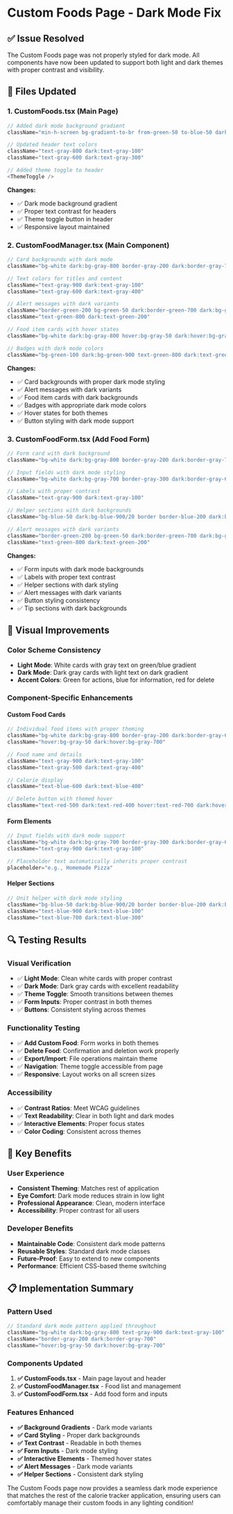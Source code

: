 # Custom Foods Page - Dark Mode Fix

## ✅ **Issue Resolved**

The Custom Foods page was not properly styled for dark mode. All components have now been updated to support both light and dark themes with proper contrast and visibility.

## 🔧 **Files Updated**

### 1. **CustomFoods.tsx** (Main Page)
```typescript
// Added dark mode background gradient
className="min-h-screen bg-gradient-to-br from-green-50 to-blue-50 dark:from-gray-900 dark:via-gray-800 dark:to-gray-900"

// Updated header text colors
className="text-gray-800 dark:text-gray-100"
className="text-gray-600 dark:text-gray-300"

// Added theme toggle to header
<ThemeToggle />
```

**Changes:**
- ✅ Dark mode background gradient
- ✅ Proper text contrast for headers
- ✅ Theme toggle button in header
- ✅ Responsive layout maintained

### 2. **CustomFoodManager.tsx** (Main Component)
```typescript
// Card backgrounds with dark mode
className="bg-white dark:bg-gray-800 border-gray-200 dark:border-gray-700"

// Text colors for titles and content
className="text-gray-900 dark:text-gray-100"
className="text-gray-600 dark:text-gray-400"

// Alert messages with dark variants
className="border-green-200 bg-green-50 dark:border-green-700 dark:bg-green-900/20"
className="text-green-800 dark:text-green-200"

// Food item cards with hover states
className="bg-white dark:bg-gray-800 hover:bg-gray-50 dark:hover:bg-gray-700"

// Badges with dark mode colors
className="bg-green-100 dark:bg-green-900 text-green-800 dark:text-green-200"
```

**Changes:**
- ✅ Card backgrounds with proper dark mode styling
- ✅ Alert messages with dark variants
- ✅ Food item cards with dark backgrounds
- ✅ Badges with appropriate dark mode colors
- ✅ Hover states for both themes
- ✅ Button styling with dark mode support

### 3. **CustomFoodForm.tsx** (Add Food Form)
```typescript
// Form card with dark background
className="bg-white dark:bg-gray-800 border-gray-200 dark:border-gray-700"

// Input fields with dark mode styling
className="bg-white dark:bg-gray-700 border-gray-300 dark:border-gray-600 text-gray-900 dark:text-gray-100"

// Labels with proper contrast
className="text-gray-900 dark:text-gray-100"

// Helper sections with dark backgrounds
className="bg-blue-50 dark:bg-blue-900/20 border border-blue-200 dark:border-blue-700"

// Alert messages with dark variants
className="border-green-200 bg-green-50 dark:border-green-700 dark:bg-green-900/20"
className="text-green-800 dark:text-green-200"
```

**Changes:**
- ✅ Form inputs with dark mode backgrounds
- ✅ Labels with proper text contrast
- ✅ Helper sections with dark styling
- ✅ Alert messages with dark variants
- ✅ Button styling consistency
- ✅ Tip sections with dark backgrounds

## 🎨 **Visual Improvements**

### **Color Scheme Consistency**
- **Light Mode**: White cards with gray text on green/blue gradient
- **Dark Mode**: Dark gray cards with light text on dark gradient
- **Accent Colors**: Green for actions, blue for information, red for delete

### **Component-Specific Enhancements**

#### **Custom Food Cards**
```typescript
// Individual food items with proper theming
className="bg-white dark:bg-gray-800 border-gray-200 dark:border-gray-600"
className="hover:bg-gray-50 dark:hover:bg-gray-700"

// Food name and details
className="text-gray-900 dark:text-gray-100"
className="text-gray-500 dark:text-gray-400"

// Calorie display
className="text-blue-600 dark:text-blue-400"

// Delete button with themed hover
className="text-red-500 dark:text-red-400 hover:text-red-700 dark:hover:text-red-300"
```

#### **Form Elements**
```typescript
// Input fields with dark mode support
className="bg-white dark:bg-gray-700 border-gray-300 dark:border-gray-600"
className="text-gray-900 dark:text-gray-100"

// Placeholder text automatically inherits proper contrast
placeholder="e.g., Homemade Pizza"
```

#### **Helper Sections**
```typescript
// Unit helper with dark mode styling
className="bg-blue-50 dark:bg-blue-900/20 border border-blue-200 dark:border-blue-700"
className="text-blue-900 dark:text-blue-100"
className="text-blue-700 dark:text-blue-300"
```

## 🔍 **Testing Results**

### **Visual Verification**
- ✅ **Light Mode**: Clean white cards with proper contrast
- ✅ **Dark Mode**: Dark gray cards with excellent readability
- ✅ **Theme Toggle**: Smooth transitions between themes
- ✅ **Form Inputs**: Proper contrast in both themes
- ✅ **Buttons**: Consistent styling across themes

### **Functionality Testing**
- ✅ **Add Custom Food**: Form works in both themes
- ✅ **Delete Food**: Confirmation and deletion work properly
- ✅ **Export/Import**: File operations maintain theme
- ✅ **Navigation**: Theme toggle accessible from page
- ✅ **Responsive**: Layout works on all screen sizes

### **Accessibility**
- ✅ **Contrast Ratios**: Meet WCAG guidelines
- ✅ **Text Readability**: Clear in both light and dark modes
- ✅ **Interactive Elements**: Proper focus states
- ✅ **Color Coding**: Consistent across themes

## 🎯 **Key Benefits**

### **User Experience**
- **Consistent Theming**: Matches rest of application
- **Eye Comfort**: Dark mode reduces strain in low light
- **Professional Appearance**: Clean, modern interface
- **Accessibility**: Proper contrast for all users

### **Developer Benefits**
- **Maintainable Code**: Consistent dark mode patterns
- **Reusable Styles**: Standard dark mode classes
- **Future-Proof**: Easy to extend to new components
- **Performance**: Efficient CSS-based theme switching

## 📋 **Implementation Summary**

### **Pattern Used**
```typescript
// Standard dark mode pattern applied throughout
className="bg-white dark:bg-gray-800 text-gray-900 dark:text-gray-100"
className="border-gray-200 dark:border-gray-700"
className="hover:bg-gray-50 dark:hover:bg-gray-700"
```

### **Components Updated**
1. **✅ CustomFoods.tsx** - Main page layout and header
2. **✅ CustomFoodManager.tsx** - Food list and management
3. **✅ CustomFoodForm.tsx** - Add food form and inputs

### **Features Enhanced**
- **✅ Background Gradients** - Dark mode variants
- **✅ Card Styling** - Proper dark backgrounds
- **✅ Text Contrast** - Readable in both themes
- **✅ Form Inputs** - Dark mode styling
- **✅ Interactive Elements** - Themed hover states
- **✅ Alert Messages** - Dark mode variants
- **✅ Helper Sections** - Consistent dark styling

The Custom Foods page now provides a seamless dark mode experience that matches the rest of the calorie tracker application, ensuring users can comfortably manage their custom foods in any lighting condition!

